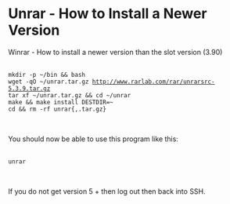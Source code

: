 <h1>Unrar - How to Install a Newer Version</h1>

        
Winrar - How to install a newer version than the slot version (3.90)<br>
<br>
<pre><code>mkdir -p ~&#x2F;bin &amp;&amp; bash
wget -qO ~&#x2F;unrar.tar.gz <a href="http://www.rarlab.com/rar/unrarsrc-5.3.9.tar.gz">http:&#x2F;&#x2F;www.rarlab.com&#x2F;rar&#x2F;unrarsrc-5.3.9.tar.gz</a>
tar xf ~&#x2F;unrar.tar.gz &amp;&amp; cd ~&#x2F;unrar
make &amp;&amp; make install DESTDIR=~
cd &amp;&amp; rm -rf unrar{,.tar.gz}</code></pre><br>
You should now be able to use this program like this:<br>
<br>
<pre><code>unrar</code></pre><br>
If you do not get version 5 + then log out then back into SSH.
<br>
